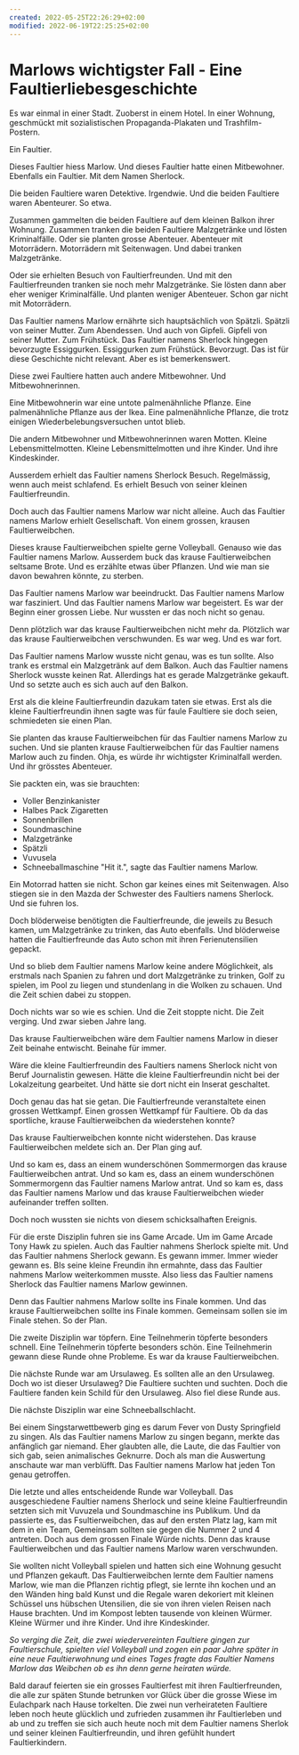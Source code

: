 ```yaml
---
created: 2022-05-25T22:26:29+02:00
modified: 2022-06-19T22:25:25+02:00
---
```


# Marlows wichtigster Fall - Eine Faultierliebesgeschichte

Es war einmal in einer Stadt.
Zuoberst in einem Hotel.
In einer Wohnung, geschmückt mit sozialistischen Propaganda-Plakaten und Trashfilm-Postern.

Ein Faultier. 

Dieses Faultier hiess Marlow.
Und dieses Faultier hatte einen Mitbewohner. Ebenfalls ein Faultier. 
Mit dem Namen Sherlock.

Die beiden Faultiere waren Detektive. Irgendwie. Und die beiden Faultiere waren Abenteurer. So etwa. 

Zusammen gammelten die beiden Faultiere auf dem kleinen Balkon ihrer Wohnung.
Zusammen tranken die beiden Faultiere  Malzgetränke und lösten Kriminalfälle. 
Oder sie planten grosse Abenteuer. 
Abenteuer mit Motorrädern. Motorrädern mit Seitenwagen. Und dabei tranken Malzgetränke. 

Oder sie erhielten Besuch von Faultierfreunden. 
Und mit den Faultierfreunden tranken sie noch mehr Malzgetränke. 
Sie lösten dann aber eher weniger Kriminalfälle. Und planten weniger Abenteuer. Schon gar nicht mit Motorrädern.

Das Faultier namens Marlow ernährte sich hauptsächlich von Spätzli. Spätzli von seiner Mutter. Zum Abendessen.
Und auch von Gipfeli. Gipfeli von seiner Mutter. Zum Frühstück. 
Das Faultier namens Sherlock hingegen bevorzugte Essiggurken. Essiggurken zum Frühstück. Bevorzugt.
Das ist für diese Geschichte nicht relevant.
Aber es ist bemerkenswert.

Diese zwei Faultiere hatten auch andere Mitbewohner. Und Mitbewohnerinnen.

Eine Mitbewohnerin war eine untote palmenähnliche Pflanze. Eine palmenähnliche Pflanze aus der Ikea. Eine palmenähnliche Pflanze, die trotz einigen Wiederbelebungsversuchen untot blieb.

Die andern Mitbewohner und Mitbewohnerinnen waren Motten. 
Kleine Lebensmittelmotten. 
Kleine Lebensmittelmotten und ihre Kinder. Und ihre Kindeskinder.

Ausserdem erhielt das Faultier namens Sherlock Besuch. Regelmässig, wenn auch meist schlafend.
Es erhielt Besuch von seiner kleinen Faultierfreundin. 

Doch auch das Faultier namens Marlow war nicht alleine. Auch das Faultier namens Marlow erhielt Gesellschaft. 
Von einem grossen, krausen Faultierweibchen.

Dieses krause Faultierweibchen spielte gerne Volleyball. Genauso wie das Faultier namens Marlow. 
Ausserdem buck das krause Faultierweibchen seltsame Brote. 
Und es erzählte etwas über Pflanzen. Und wie man sie davon bewahren könnte, zu sterben.

Das Faultier namens Marlow war beeindruckt. 
Das Faultier namens Marlow war fasziniert. 
Und das Faultier namens Marlow war begeistert.
Es war der Beginn einer grossen Liebe. Nur wussten er das noch nicht so genau.

Denn plötzlich war das krause Faultierweibchen nicht mehr da.
Plötzlich war das krause Faultierweibchen verschwunden. 
Es war weg. Und es war fort.

Das Faultier namens Marlow wusste nicht genau, was es tun sollte. Also trank es erstmal ein Malzgetränk auf dem Balkon. Auch das Faultier namens Sherlock wusste keinen Rat. Allerdings hat es gerade Malzgetränke gekauft. Und so setzte auch es sich auch auf den Balkon. 

Erst als die kleine Faultierfreundin dazukam taten sie etwas.
Erst als die kleine Faultierfreundin ihnen sagte was für faule Faultiere sie doch seien,  schmiedeten sie einen Plan.

Sie planten das krause Faultierweibchen für das Faultier namens Marlow zu suchen.
Und sie planten krause Faultierweibchen für das Faultier namens Marlow auch zu finden. 
Ohja, es würde ihr wichtigster Kriminalfall werden. Und ihr grösstes Abenteuer. 

Sie packten ein, was sie brauchten:
- Voller Benzinkanister
- Halbes Pack Zigaretten 
- Sonnenbrillen
- Soundmaschine
- Malzgetränke
- Spätzli
- Vuvusela
- Schneeballmaschine
"Hit it.", sagte das Faultier namens Marlow.

Ein Motorrad hatten sie nicht. Schon gar keines eines mit Seitenwagen. 
Also stiegen sie in den Mazda der Schwester des Faultiers namens Sherlock. 
Und sie fuhren los.

Doch blöderweise benötigten die Faultierfreunde, die jeweils zu Besuch kamen, um Malzgetränke zu trinken, das Auto ebenfalls.
Und blöderweise hatten die Faultierfreunde das Auto schon mit ihren Ferienutensilien gepackt. 

Und so blieb dem Faultier namens Marlow keine andere Möglichkeit, als erstmals nach Spanien zu fahren und dort Malzgetränke zu trinken, Golf zu spielen, im Pool zu liegen und stundenlang in die Wolken zu schauen. Und die Zeit schien dabei zu stoppen. 

Doch nichts war so wie es schien.
Und die Zeit stoppte nicht.
Die Zeit verging.
Und zwar sieben Jahre lang.

Das krause Faultierweibchen wäre dem Faultier namens Marlow in dieser Zeit beinahe entwischt. Beinahe für immer.

Wäre die kleine Faultierfreundin des Faultiers namens Sherlock nicht von Beruf Journalistin gewesen.
Hätte die kleine Faultierfreundin nicht bei der Lokalzeitung gearbeitet.
Und hätte sie dort nicht ein Inserat geschaltet. 

Doch genau das hat sie getan. Die Faultierfreunde veranstaltete einen grossen Wettkampf. Einen grossen Wettkampf für Faultiere.
Ob da das sportliche, krause Faultierweibchen da wiederstehen konnte?

Das krause Faultierweibchen konnte nicht widerstehen.
Das krause Faultierweibchen meldete sich an.
Der Plan ging auf.

Und so kam es, dass an einem wunderschönen Sommermorgen das krause Faultierweibchen antrat.
Und so kam es, dass an einem wunderschönen Sommermorgenn das Faultier namens Marlow antrat.
Und so kam es, dass das Faultier namens Marlow und das krause Faultierweibchen wieder aufeinander treffen sollten. 

Doch noch wussten sie nichts von diesem schicksalhaften Ereignis.

Für die erste Disziplin fuhren sie ins Game Arcade.
Um im Game Arcade Tony Hawk zu spielen.
Auch das Faultier nahmens Sherlock spielte mit.
Und das Faultier nahmens Sherlock gewann. Es gewann immer.
Immer wieder gewann es. BIs seine kleine Freundin ihn ermahnte, dass das Faultier nahmens Marlow weiterkommen musste.  Also liess das Faultier namens Sherlock das Faultier namens Marlow gewinnen.

Denn das Faultier nahmens Marlow sollte ins Finale kommen.
Und das krause Faultierweibchen sollte ins Finale kommen.
Gemeinsam sollen sie im Finale stehen.
So der Plan.

Die zweite Disziplin war töpfern.
Eine Teilnehmerin töpferte besonders schnell.
Eine Teilnehmerin töpferte besonders schön.
Eine Teilnehmerin gewann diese Runde ohne Probleme. 
Es war da krause Faultierweibchen. 

Die nächste Runde war am Ursulaweg. 
Es sollten alle an den Ursulaweg.
Doch wo ist dieser Ursulaweg?
Die Faultiere suchten und suchten.
Doch die Faultiere fanden kein Schild für den Ursulaweg. 
Also fiel diese Runde aus.

Die nächste Disziplin war eine Schneeballschlacht. 

Bei einem Singstarwettbewerb ging es darum Fever von Dusty Springfield zu singen. Als das Faultier namens Marlow zu singen begann, merkte das anfänglich gar niemand. Eher glaubten alle, die Laute, die das Faultier von sich gab, seien animalisches Geknurre. Doch als man die Auswertung anschaute war man verblüfft. Das Faultier namens Marlow hat jeden Ton genau getroffen.

Die letzte und alles entscheidende Runde war Volleyball. Das ausgeschiedene Faultier namens Sherlock und seine kleine Faultierfreundin setzten sich mit Vuvuzela und Soundmaschine ins Publikum. Und da passierte es, das Fsultierweibchen, das auf den ersten Platz lag, kam mit dem in ein Team, Gemeinsam sollten sie gegen die Nummer 2 und 4 antreten. Doch aus dem grossen Finale Würde nichts. Denn das krause Faultierweibchen und das Faultier namens Marlow waren verschwunden.

Sie wollten nicht Volleyball spielen und hatten sich eine Wohnung gesucht und Pflanzen gekauft. Das Faultierweibchen lernte dem Faultier namens Marlow, wie man die Pflanzen richtig pflegt, sie lernte ihn kochen und an den Wänden hing bald Kunst und die Regale waren dekoriert mit kleinen Schüssel uns hübschen Utensilien, die sie von ihren vielen Reisen nach Hause brachten. 
Und im Kompost lebten tausende von kleinen Würmer. Kleine Würmer und ihre Kinder. Und ihre Kindeskinder.

*So verging die Zeit, die zwei wiedervereinten Faultiere gingen zur Faultierschule, spielten viel Volleyball und zogen ein paar Jahre später in eine neue Faultierwohnung und eines Tages fragte das Faultier Namens Marlow das Weibchen ob es ihn denn gerne heiraten würde.*

Bald darauf feierten sie ein grosses Faultierfest mit ihren Faultierfreunden, die alle zur späten Stunde betrunken vor Glück über die grosse Wiese im Eulachpark nach Hause torkelten. Die zwei nun verheirateten Faultiere leben noch heute glücklich und zufrieden zusammen ihr Faultierleben und ab und zu treffen sie sich auch heute noch mit dem Faultier namens Sherlok und seiner kleinen Faultierfreundin, und ihren gefühlt hundert Faultierkindern.
